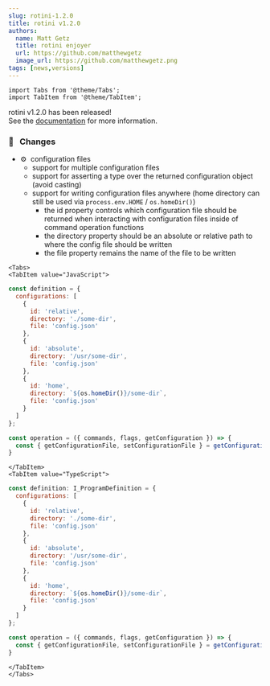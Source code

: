 ```yaml
---
slug: rotini-1.2.0
title: rotini v1.2.0
authors:
  name: Matt Getz
  title: rotini enjoyer
  url: https://github.com/matthewgetz
  image_url: https://github.com/matthewgetz.png
tags: [news,versions]
---
```


```mdx-code-block
import Tabs from '@theme/Tabs';
import TabItem from '@theme/TabItem';
```

rotini v1.2.0 has been released!  
See the [documentation](/docs/1.3.5) for more information.  

### 🚨&nbsp;&nbsp;&nbsp;Changes
- ⚙️&nbsp;&nbsp;configuration files
  - support for multiple configuration files
  - support for asserting a type over the returned configuration object (avoid casting)
  - support for writing configuration files anywhere (home directory can still be used via `process.env.HOME` / `os.homeDir()`)
    - the id property controls which configuration file should be returned when interacting with configuration files inside of command operation functions
    - the directory property should be an absolute or relative path to where the config file should be written
    - the file property remains the name of the file to be written

```mdx-code-block
<Tabs>
<TabItem value="JavaScript">
```

```js
const definition = {
  configurations: [
    {
      id: 'relative',
      directory: './some-dir',
      file: 'config.json'
    },
    {
      id: 'absolute',
      directory: '/usr/some-dir',
      file: 'config.json'
    },
    {
      id: 'home',
      directory: `${os.homeDir()}/some-dir`,
      file: 'config.json'
    }
  ]
};

const operation = ({ commands, flags, getConfiguration }) => {
  const { getConfigurationFile, setConfigurationFile } = getConfiguration('some-id');
}
```

```mdx-code-block
</TabItem>
<TabItem value="TypeScript">
```

```js
const definition: I_ProgramDefinition = {
  configurations: [
    {
      id: 'relative',
      directory: './some-dir',
      file: 'config.json'
    },
    {
      id: 'absolute',
      directory: '/usr/some-dir',
      file: 'config.json'
    },
    {
      id: 'home',
      directory: `${os.homeDir()}/some-dir`,
      file: 'config.json'
    }
  ]
};

const operation = ({ commands, flags, getConfiguration }) => {
  const { getConfigurationFile, setConfigurationFile } = getConfiguration('some-id');
}
```

```mdx-code-block
</TabItem>
</Tabs>
```
